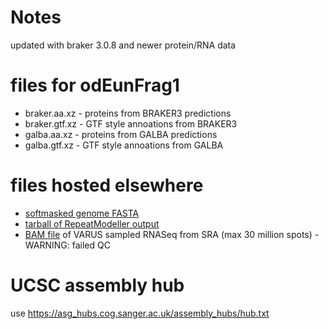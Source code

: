 # Notes
updated with braker 3.0.8 and newer protein/RNA data

# files for odEunFrag1
* braker.aa.xz - proteins from BRAKER3 predictions
* braker.gtf.xz - GTF style annoations from BRAKER3
* galba.aa.xz - proteins from GALBA predictions
* galba.gtf.xz - GTF style annoations from GALBA

# files hosted elsewhere
* [softmasked genome FASTA](https://asg_hubs.cog.sanger.ac.uk/odEunFrag1/odEunFrag1.fa.masked)
* [tarball of RepeatModeller output](https://asg_hubs.cog.sanger.ac.uk/odEunFrag1/odEunFrag1.tar.xz)
* [BAM file](https://asg_hubs.cog.sanger.ac.uk/odEunFrag1/VARUS.bam) of VARUS sampled RNASeq from SRA (max 30 million spots) - WARNING: failed QC

# UCSC assembly hub
use https://asg_hubs.cog.sanger.ac.uk/assembly_hubs/hub.txt


